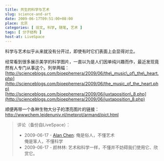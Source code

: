 ```yaml
---
title: 共生的科学与艺术
slug: science-and-art
date: 2009-06-17T09:51:00+08:00
place: 北京
categories: [ 旧文, 科学, 随笔, 艺术 ]
tags: [ 分子结构 ]
host-at: LiveSpace
---
```

科学与艺术似乎从来就没有分开过，即使有时它们表面上会显得对立。

经常看到很多展示美学的科学图片，一直以为是人们因单纯兴趣而作，最近发现竟然有人专门从事这个。列举两幅：<br />
[http://scienceblogs.com/bioephemera/2009/06/the\_music\_of\_the\_heart.php](http://scienceblogs.com/bioephemera/2009/06/the_music_of_the_heart.php)<br />
[http://scienceblogs.com/bioephemera/2009/06/juxtaposition\_8.php](http://scienceblogs.com/bioephemera/2009/06/juxtaposition_8.php)

顺便再带一个各种生物大分子的漂亮图片的链接：<br />
<http://wwwchem.leidenuniv.nl/metprot/armand/pict.html>

> 评论（备份自LiveSpace）：
> 
> * 2009-06-17 - [Alan Chen](http://cid-bc50ca5b7024dc31.profile.live.com/): 俺是俗人，不懂艺术<br>俺是笨人，不懂科学
> * 2009-06-17 - 颜林林: 艺术和科学一样，不懂并不妨碍我们使用它、欣赏它。
